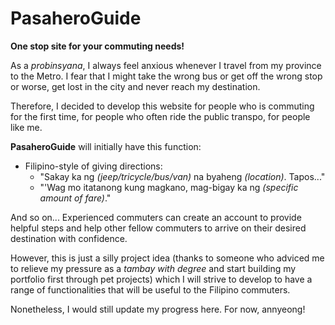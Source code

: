 # PasaheroGuide

**One stop site for your commuting needs!**

As a *probinsyana*, I always feel anxious whenever I travel from my province to the Metro. I fear that I might take the wrong bus or get off the wrong stop or worse, get lost in the city and never reach my destination.

Therefore, I decided to develop this website for people who is commuting for the first time, for people who often ride the public transpo, for people like me.

**PasaheroGuide** will initially have this function:

* Filipino-style of giving directions:
    * "Sakay ka ng *(jeep/tricycle/bus/van)* na byaheng *(location)*. Tapos..."
    * "'Wag mo itatanong kung magkano, mag-bigay ka ng *(specific amount of fare)*."

And so on... Experienced commuters can create an account to provide helpful steps and help other fellow commuters to arrive on their desired destination with confidence. 

However, this is just a silly project idea (thanks to someone who adviced me to relieve my pressure as a *tambay with degree* and start building my portfolio first through pet projects) which I will strive to develop to have a range of functionalities that will be useful to the Filipino commuters. 

Nonetheless, I would still update my progress here. For now, annyeong!